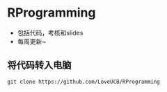 # RProgramming
- 包括代码，考核和slides
- 每周更新~
## 将代码转入电脑
```
git clone https://github.com/LoveUCB/RProgramming
```
